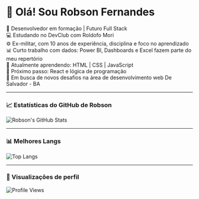# 👋 Olá! Sou Robson Fernandes  

🎯 Desenvolvedor em formação | Futuro Full Stack  
💻 Estudando no DevClub com Roldofo Mori   
⚙️ Ex-militar, com 10 anos de experiência, disciplina e foco no aprendizado  
📊 Curto trabalho com dados: Power BI, Dashboards e Excel fazem parte do meu repertório           
📌 Atualmente aprendendo: HTML | CSS | JavaScript  
📍 Próximo passo: React e lógica de programação          
🌱 Em busca de novos desafios na área de desenvolvimento web 
 De Salvador - BA 


---

### 📈 Estatísticas do GitHub de Robson

![Robson's GitHub Stats](https://github-readme-stats.vercel.app/api?username=robsonfernandes&show_icons=true&theme=radical)

---

### 📊 Melhores Langs

![Top Langs](https://github-readme-stats.vercel.app/api/top-langs/?username=robsonfernandes&layout=compact&theme=radical)

---

### 👀 Visualizações de perfil

![Profile Views](https://komarev.com/ghpvc/?username=robsonfernandes&color=blue)


